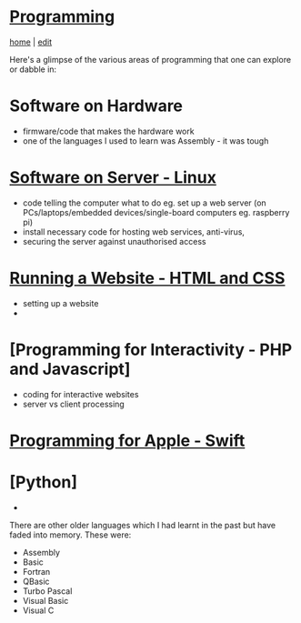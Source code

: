# [Programming](https://alwinwoo.github.io/pages/programming.html)
[home](https://alwinwoo.github.io/) | [edit](https://github.com/alwinwoo/alwinwoo.github.io/edit/master/pages/programming.md)

Here's a glimpse of the various areas of programming that one can explore or dabble in:

# Software on Hardware
* firmware/code that makes the hardware work
* one of the languages I used to learn was Assembly - it was tough

# [Software on Server - Linux](https://alwinwoo.github.io/pages/web_admin.html)
* code telling the computer what to do eg. set up a web server (on PCs/laptops/embedded devices/single-board computers eg. raspberry pi)
* install necessary code for hosting web services, anti-virus, 
* securing the server against unauthorised access

# [Running a Website - HTML and CSS](https://alwinwoo.github.io/pages/web_css.html)
* setting up a website
* 

# [Programming for Interactivity - PHP and Javascript]
* coding for interactive websites
* server vs client processing

# [Programming for Apple - Swift](https://alwinwoo.github.io/pages/swift.html)

# [Python]
* 

There are other older languages which I had learnt in the past but have faded into memory. These were:

* Assembly
* Basic
* Fortran
* QBasic
* Turbo Pascal
* Visual Basic
* Visual C
